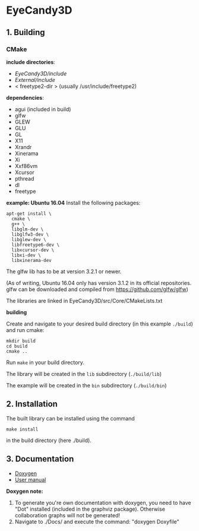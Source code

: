 # EyeCandy3D
## 1. Building

### CMake ###

**include directories**:
* *EyeCandy3D/include*
* *External/include*
* < freetype2-dir > (usually /usr/include/freetype2)

**dependencies**:
* agui (included in build)
* glfw
* GLEW
* GLU
* GL
* X11
* Xrandr
* Xinerama
* Xi
* Xxf86vm
* Xcursor
* pthread
* dl
* freetype

**example: Ubuntu 16.04**
Install the following packages:
```
apt-get install \
  cmake \
  g++ \
  libglm-dev \
  libglfw3-dev \
  libglew-dev \
  libfreetype6-dev \
  libxcursor-dev \
  libxi-dev \
  libxinerama-dev
```
The glfw lib has to be at version 3.2.1 or newer.

(As of writing, Ubuntu 16.04 only has version 3.1.2 in its official repositories. glfw can be downloaded and compiled from https://github.com/glfw/glfw)

The libraries are linked in EyeCandy3D/src/Core/CMakeLists.txt

**building**

Create and navigate to your desired build directory (in this example `./build`) and run cmake:
```
mkdir build
cd build
cmake ..
```

Run `make` in your build directory.

The library will be created in the `lib` subdirectory (`./build/lib`)

The example will be created in the `bin` subdirectory (`./build/bin`)


## 2. Installation
The built library can be installed using the command
```
make install
```
in the build directory (here ./build).

## 3. Documentation
* [Doxygen](https://nelaty.github.io/EyeCandy3D/DoxygenDoc/html/index.html)
* [User manual](https://nelaty.github.io/EyeCandy3D/UserManual/EyeCandy3D_UserManual.pdf)


**Doxygen note:**

1. To generate you're own documentation with doxygen, you need to have "Dot" installed (included in the graphviz package). Otherwise collaboration graphs will not be generated!
2. Navigate to ./Docs/ and execute the command: "doxygen Doxyfile"
